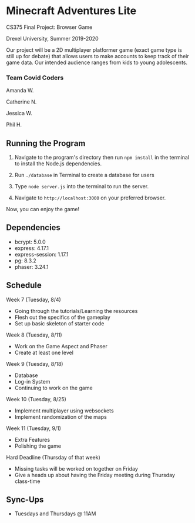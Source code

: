 # Minecraft Adventures Lite

CS375 Final Project: Browser Game

Drexel University, Summer 2019-2020

Our project will be a 2D multiplayer platformer game (exact game type is still up for debate) that allows users to make accounts to keep track of their game data. Our intended audience ranges from kids to young adolescents.

### __Team Covid Coders__
Amanda W.

Catherine N. 

Jessica W.

Phil H. 

## Running the Program

1. Navigate to the program's directory then run ```npm install``` in the terminal to install the Node.js dependencies.

2. Run ```./database``` in Terminal to create a database for users

3. Type ```node server.js``` into the terminal to run the server.

4. Navigate to ```http://localhost:3000``` on your preferred browser.

Now, you can enjoy the game!

## Dependencies

+ bcrypt: 5.0.0
+ express: 4.17.1
+ express-session: 1.17.1
+ pg: 8.3.2
+ phaser: 3.24.1

## Schedule
Week 7 (Tuesday, 8/4)
+ Going through the tutorials/Learning the resources
+ Flesh out the specifics of the gameplay
+ Set up basic skeleton of starter code

Week 8 (Tuesday, 8/11)
+ Work on the Game Aspect and Phaser
+ Create at least one level

Week 9 (Tuesday, 8/18)
+ Database
+ Log-in System
+ Continuing to work on the game

Week 10 (Tuesday, 8/25)
+ Implement multiplayer using websockets
+ Implement randomization of the maps

Week 11 (Tuesday, 9/1)
+ Extra Features
+ Polishing the game

Hard Deadline (Thursday of that week)
+ Missing tasks will be worked on together on Friday
+ Give a heads up about having the Friday meeting during Thursday class-time

## Sync-Ups
+ Tuesdays and Thursdays @ 11AM
